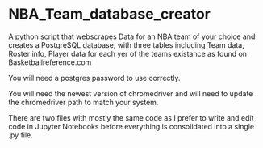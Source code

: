 # NBA_Team_database_creator
A python script that webscrapes Data for an NBA team of your choice and creates a PostgreSQL database, with three tables including Team data, Roster info, Player data for each yer of the teams existance as found on Basketballreference.com 

You will need a postgres password to use correctly.

You will need the newest version of chromedriver and will need to update the chromedriver path to match your system.  

There are two files with mostly the same code as I prefer to write and edit code in Jupyter Notebooks before everything is consolidated into a single .py file.
